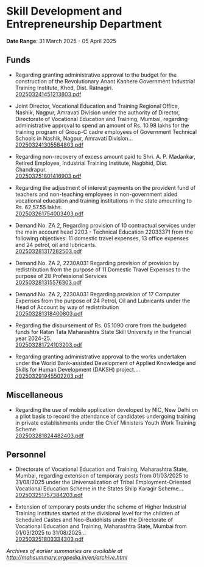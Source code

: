 # Skill Development and Entrepreneurship Department

**Date Range**: 31 March 2025 - 05 April 2025


## Funds
- Regarding granting administrative approval to the budget for the construction of the Revolutionary Anant Kanhere Government Industrial Training Institute, Khed, Dist. Ratnagiri.\
  [202503241451213803.pdf](https://gr.maharashtra.gov.in/Site/Upload/Government%20Resolutions/English/202503241451213803.pdf)

- Joint Director, Vocational Education and Training Regional Office, Nashik, Nagpur, Amravati Division under the authority of Director, Directorate of Vocational Education and Training, Mumbai, regarding administrative approval to spend an amount of Rs. 10.98 lakhs for the training program of Group-C cadre employees of Government Technical Schools in Nashik, Nagpur, Amravati Division...\
  [202503241305584803.pdf](https://gr.maharashtra.gov.in/Site/Upload/Government%20Resolutions/English/202503241305584803.pdf)

- Regarding non-recovery of excess amount paid to Shri. A. P. Madankar, Retired Employee, Industrial Training Institute, Nagbhid, Dist. Chandrapur.\
  [202503251801416903.pdf](https://gr.maharashtra.gov.in/Site/Upload/Government%20Resolutions/English/202503251801416903.pdf)

- Regarding the adjustment of interest payments on the provident fund of teachers and non-teaching employees in non-government aided vocational education and training institutions in the state amounting to Rs. 62,57.55 lakhs.\
  [202503261754003403.pdf](https://gr.maharashtra.gov.in/Site/Upload/Government%20Resolutions/English/202503261754003403.pdf)

- Demand No. ZA 2, Regarding provision of 10 contractual services under the main account head 2203 - Technical Education 22033371 from the following objectives: 11 domestic travel expenses, 13 office expenses and 24 petrol, oil and lubricants.\
  [202503281317282503.pdf](https://gr.maharashtra.gov.in/Site/Upload/Government%20Resolutions/English/202503281317282503......pdf)

- Demand No. ZA 2, 2230A031 Regarding provision of provision by redistribution from the purpose of 11 Domestic Travel Expenses to the purpose of 28 Professional Services\
  [202503281315576303.pdf](https://gr.maharashtra.gov.in/Site/Upload/Government%20Resolutions/English/202503281315576303.pdf)

- Demand No. ZA 2, 2230A031 Regarding provision of 17 Computer Expenses from the purpose of 24 Petrol, Oil and Lubricants under the Head of Account by way of redistribution\
  [202503281318400803.pdf](https://gr.maharashtra.gov.in/Site/Upload/Government%20Resolutions/English/202503281318400803.pdf)

- Regarding the disbursement of Rs. 05.1090 crore from the budgeted funds for Ratan Tata Maharashtra State Skill University in the financial year 2024-25.\
  [202503281724103203.pdf](https://gr.maharashtra.gov.in/Site/Upload/Government%20Resolutions/English/202503281724103203....pdf)

- Regarding granting administrative approval to the works undertaken under the World Bank-assisted Development of Applied Knowledge and Skills for Human Development (DAKSH) project....\
  [202503291945502203.pdf](https://gr.maharashtra.gov.in/Site/Upload/Government%20Resolutions/English/202503291945502203.pdf)

## Miscellaneous
- Regarding the use of mobile application developed by NIC, New Delhi on a pilot basis to record the attendance of candidates undergoing training in private establishments under the Chief Ministers Youth Work Training Scheme\
  [202503281824482403.pdf](https://gr.maharashtra.gov.in/Site/Upload/Government%20Resolutions/English/202503281824482403.pdf)

## Personnel
- Directorate of Vocational Education and Training, Maharashtra State, Mumbai, regarding extension of temporary posts from 01/03/2025 to 31/08/2025 under the Universalization of Tribal Employment-Oriented Vocational Education Scheme in the States Shilp Karagir Scheme...\
  [202503251757384203.pdf](https://gr.maharashtra.gov.in/Site/Upload/Government%20Resolutions/English/202503251757384203.pdf)

- Extension of temporary posts under the scheme of Higher Industrial Training Institutes started at the divisional level for the children of Scheduled Castes and Neo-Buddhists under the Directorate of Vocational Education and Training, Maharashtra State, Mumbai from 01/03/2025 to 31/08/2025...\
  [202503251803334303.pdf](https://gr.maharashtra.gov.in/Site/Upload/Government%20Resolutions/English/202503251803334303.pdf)


*Archives of earlier summaries are available at http://mahsummary.orgpedia.in/en/archive.html*